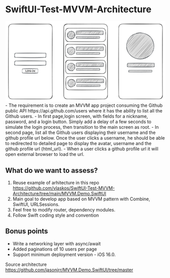 # SwiftUI-Test-MVVM-Architecture

<img width="811" alt="Screenshot 2024-02-02 at 4 52 33 PM" src="https://github.com/vlaskos/SwiftUI-Test-MVVM-Architecture/blob/main/test.jpg">

<br>
- The requirement is to create an MVVM app project consuming the Github public API https://api.github.com/users where it has the ability to list all the Github users. 
- In first page,login screen, with fields for a nickname, password, and a login button. Simply add a delay of a few seconds to simulate the login process, then transition to the main screen as root.
- In second page, list all the Github users displaying their username and the github profile url below. Once the user clicks a username, he should be able to redirected to detailed page to display the avatar, username and the github profile url (html_url). 
- When a user clicks a github profile url it will open external browser to load the url.

## What do we want to assess?

1. Reuse example of arhitecture in this repo https://github.com/vlaskos/SwiftUI-Test-MVVM-Architecture/tree/main/MVVM.Demo.SwiftUI
2. Main goal to develop app based on MVVM pattern with Combine, SwiftUI, URLSessions.
3. Feel free to modify router, dependency modules.
4. Follow Swift coding style and convention

## Bonus points

- Write a networking layer with async/await
- Added paginations of 10 users per page
- Support minimum deployment version - iOS 16.0.

Source architecture https://github.com/jasonjrr/MVVM.Demo.SwiftUI/tree/master
